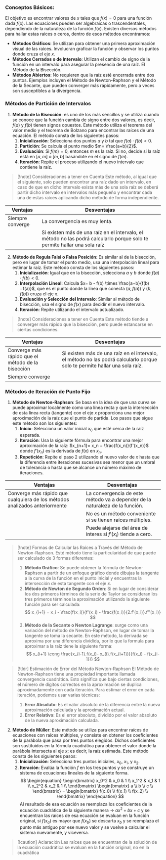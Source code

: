 
### Conceptos Básicos:
El objetivo es encontrar valores de $x$ tales que $f(x)=0$ para una función dada $f(x)$. Las ecuaciones pueden ser algebraicas o trascendentales, dependiendo de la naturaleza de la función $f(x)$.
Existen diversos métodos para hallar estas raices o ceros, dentro de esos métodos encontramos:    
- **Métodos Gráficos**: Se utilizan para obtener una primera aproximación visual de las raíces. Involucran graficar la función y observar los puntos donde cruza el eje $x$.
- **Métodos Cerrados o de Intervalo**: Utilizan el cambio de signo de la función en un intervalo para asegurar la presencia de una raíz. El Método de la Bisección.
- **Métodos Abiertos**: No requieren que la raíz esté encerrada entre dos puntos. Ejemplos incluyen el Método de Newton-Raphson y el Método de la Secante, que pueden converger más rápidamente, pero a veces son susceptibles a la divergencia.

### Métodos de Partición de Intervalos

1. **Método de la Bisección**: es uno de los más sencillos y se utiliza cuando se conoce que la función cambia de signo entre dos valores, es decir, $f(a)$ y $f(b)$ tienen signos opuestos. Este método utiliza el teorema del valor medio y el teorema de Bolzano para encontrar las raíces de una ecuación. El método consta de los siguientes pasos:
	1. **Inicialización**: Selecciona dos puntos $a$ y $b$ tal que $f(a)⋅f(b)<0$.
	2. **Partición**: Se calcula el punto medio $m= \frac{a+b}{2}$.
	3. **Evaluación**: Si $f(m)=0$, entonces $m$ es la raíz. Si no, decide si la raíz está en $[a,m]$ o $[m,b]$ basándote en el signo de $f(m)$.
	4. **Iteración**: Repite el proceso utilizando el nuevo intervalo que contiene la raíz.

>[!note] Consideraciones a tener en Cuenta
>Este método, al igual que el siguiente, solo pueden encontrar una raíz dado un intervalo, en caso de que en dicho intervalo exista más de una sola raíz se deberá partir dicho intervalo en intervalos más pequeño y encontrar cada una de estas raíces aplicando dicho método de forma independiente.

| Ventajas         | Desventajas                                                                                                               |
| ---------------- | ------------------------------------------------------------------------------------------------------------------------- |
| Siempre converge | La convergencia es muy lenta.                                                                                             |
|                  | Si existen más de una raíz en el intervalo, el método no las podrá calcularlo porque solo te permite hallar una sola raíz |

2. **Método de Regula Falsi o Falsa Posición**: Es similar al de la bisección, pero en lugar de tomar el punto medio, usa una interpolación lineal para estimar la raíz. Este método consta de los siguientes pasos:
	1. **Inicialización**: Igual que en la bisección, selecciona $a$ y $b$ donde $f(a)⋅f(b)<0$.
	2. **Interpolación Lineal**: Calcula $x= b - f(b) \times \frac{a−b}{f(b)−f(a)}$, que es el punto donde la línea que conecta $(a,f(a))$ y $(b,f(b))$ cruza el eje $x$.
	3. **Evaluación y Selección del Intervalo**: Similar al método de bisección, usa el signo de $f(x)$ para decidir el nuevo intervalo.
	4. **Iteración**: Repite utilizando el intervalo actualizado.

>[!note] Consideraciones a tener en Cuenta
>Este método tiende a converger más rápido que la bisección, pero puede estancarse en ciertas condiciones.


| Ventajas                                          | Desventajas                                                                                                                |
| ------------------------------------------------- | -------------------------------------------------------------------------------------------------------------------------- |
| Converge más rápido que el método de la bisección | Si existen más de una raíz en el intervalo, el método no las podrá calcularlo porque solo te permite hallar una sola raíz. |
| Siempre converge                                  |                                                                                                                            |

### Métodos de Iteración de Punto Fijo

1. **Método de Newton-Raphson**: Se basa en la idea de que una curva se puede aproximar localmente como una línea recta y que la intersección de esta línea recta (tangente) con el eje $x$ proporciona una mejor aproximación de la raíz que el punto de partida. Los pasos que sigue este método son los siguientes:
	1. **Inicio**: Selecciona un valor inicial $x_0$ que esté cerca de la raíz esperada.
	2. **Iteración**: Usa la siguiente fórmula para encontrar una mejor aproximación de la raíz: $x_{n+1}= x_n − \frac{f(x_n)}{f'(x_n)}$ donde $f′(x_n)$ es la derivada de $f(x)$ en $x_n$​.
	3. **Repetición**: Repite el paso 2 utilizando el nuevo valor de $x$ hasta que la diferencia entre iteraciones sucesivas sea menor que un umbral de tolerancia o hasta que se alcance un número máximo de iteraciones.

| Ventajas                                                                   | Desventajas                                                                  |
| -------------------------------------------------------------------------- | ---------------------------------------------------------------------------- |
| Converge más rápido que cualquiera de los métodos analizados anteriormente | La convergencia de este método va a depender de la naturaleza de la función. |
|                                                                            | No es un método conveniente si se tienen raíces múltiples.                   |
|                                                                            | Puede alejarse del área de interes si $f'(x_i)$ tiende a cero.               |

>[!note] Formas de Calcular las Raíces a Través del Método de Newton-Raphson.
>Esté método tiene la particularidad de que puede ser calculado de 3 formas diferentes:
>1. **Método Gráfico**: Se puede obtener la fórmula de Newton-Raphson a partir de un enfoque gráfico donde dibujas la tangente a la curva de la función en el punto inicial y encuentras la intersección de esta tangente con el eje $x$.
>2. **Método de Newton de Segundo Orden**: Si en lugar de considerar los dos primeros términos de la serie de Taylor se consideran los tres primeros términos la aproximación utilizando la siguiente función para ser calculada:
>$$
>x_{i+1} = x_i - \frac{f(x_i)}{f'(x_i) - \frac{f(x_i)}{2.f'(x_i)}.f''(x_i)}
>$$
>3. **Método de la Secante o Newton Lagrange**: surge como una variación del método de Newton-Raphson, en lugar de tomar la tangente se toma la secante. En este método, la derivada se aproxima por una diferencia dividida, por lo que la formula para aproximar a la raíz tiene la siguiente forma:
>$$
>x_{i+1} \cong \frac{x_{i-1}.f(x_i)- x_{i}.f(x_{i+1})}{f(x_i) - f(x_{i-1})}
>$$

>[!tldr] Estimación de Error del Método Newton-Raphson
>El Método de Newton-Raphson tiene una propiedad importante llamada convergencia cuadrática. Esto significa que bajo ciertas condiciones, el número de dígitos correctos en la aproximación se duplica aproximadamente con cada iteración. Para estimar el error en cada iteración, podemos usar varias técnicas:
>1. **Error Absoluto**: Es el valor absoluto de la diferencia entre la nueva aproximación calculada y la aproximación actual.
>2. **Error Relativo**: Es el error absoluto, dividido por el valor absoluto de la nueva aproximación calculada.

2. **Método de Müller**: Este método se utiliza para encontrar raíces de ecuaciones con raíces múltiples, y consiste en obtener los coeficientes de la parábola que pasa por tres puntos elegidos. Dichos coeficientes son sustituidos en la fórmula cuadrática para obtener el valor donde la parábola intersecta al eje $x$; es decir, la raíz estimada. Este método consta de los siguientes pasos:
	1. **Inicialización**: Selecciona tres puntos iniciales, $x_0$, $x_1$​, y $x_2$​.
	2. **Iteración**: Evalúa la función $f$ en los tres puntos y se construye un sistema de ecuaciones lineales de la siguiente forma.
$$
\begin{equation}
\begin{bmatrix}
x_0^2 & x_0 & 1 \\
x_1^2 & x_1 & 1 \\
x_2^2 & x_2 & 1 \\
\end{bmatrix}
\begin{bmatrix}
a \\
b \\
c \\
\end{bmatrix}
=
\begin{bmatrix}
f(x_0) \\
f(x_1) \\
f(x_2) \\
\end{bmatrix}
\end{equation}
$$
Al resultado de esa ecuación se reemplaza los coeficientes de la ecuación cuadrática de la siguiente manera → $ax^2 + bx + c$ y se encuentran las raíces de esa ecuación se evaluan en la función original, si $f(x_a)$ es mayor que $f(x_b)$ se descarta $x_b$ y se reemplaza el punto más antiguo por ese nuevo valor y se vuelve a calcular el sistema nuevamente, y viceversa.

>[!caution] Aclaración
>Las raíces que se encuentran de la solución de la ecuación cuadrática se evaluan en la función original, no en la cuadrática